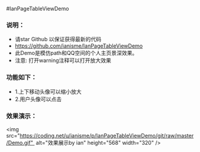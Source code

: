 #IanPageTableViewDemo

### 说明：
- 请star Github 以保证获得最新的代码
- https://github.com/ianisme/IanPageTableViewDemo
- 此Demo是模仿path和QQ空间的个人主页景深效果。
- 注意: 打开warning注释可以打开放大效果

### 功能如下：
- 1.上下移动头像可以缩小放大
- 2.用户头像可以点击

### 效果演示：
<img src="https://coding.net/u/ianisme/p/IanPageTableViewDemo/git/raw/master/Demo.gif"  alt="效果展示by ian" height="568" width="320" />